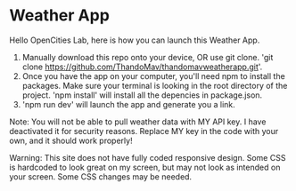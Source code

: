 # Weather App

Hello OpenCities Lab, here is how you can launch this Weather App. 

1. Manually download this repo onto your device, OR use git clone. 'git clone https://github.com/ThandoMav/thandomavweatherapp.git'.
2. Once you have the app on your computer, you'll need npm to install the packages. Make sure your terminal is looking in the root directory of the project. 'npm install' will install all the depencies in package.json.
3. 'npm run dev' will launch the app and generate you a link.

Note: You will not be able to pull weather data with MY API key. I have deactivated it for security reasons. Replace MY key in the code with your own, and it should work properly! 

Warning: This site does not have fully coded responsive design. Some CSS is hardcoded to look great on my screen, but may not look as intended on your screen. Some CSS changes may be needed.
